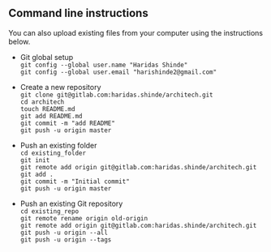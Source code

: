 ## Command line instructions
You can also upload existing files from your computer using the instructions below.

- Git global setup<br/>
`git config --global user.name "Haridas Shinde"` <br/>
`git config --global user.email "harishinde2@gmail.com"` <br/>

- Create a new repository <br/>
`git clone git@gitlab.com:haridas.shinde/architech.git`<br/>
`cd architech`<br/>
`touch README.md`<br/>
`git add README.md`<br/>
`git commit -m "add README"`<br/>
`git push -u origin master`<br/>

- Push an existing folder<br/>
`cd existing_folder`<br/>
`git init`<br/>
`git remote add origin git@gitlab.com:haridas.shinde/architech.git`<br/>
`git add .`<br/>
`git commit -m "Initial commit"`<br/>
`git push -u origin master`<br/>

- Push an existing Git repository<br/>
`cd existing_repo`<br/>
`git remote rename origin old-origin`<br/>
`git remote add origin git@gitlab.com:haridas.shinde/architech.git`<br/>
`git push -u origin --all`<br/>
`git push -u origin --tags`<br/>